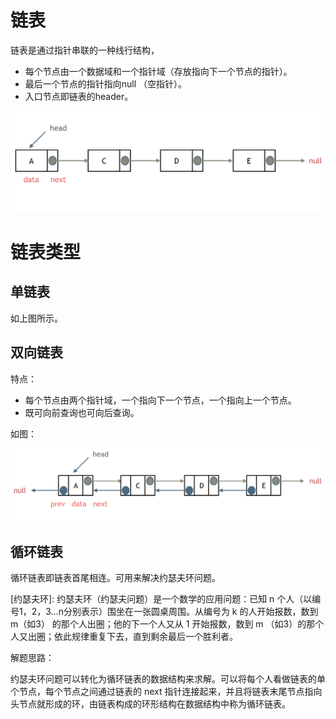 # 链表

链表是通过指针串联的一种线行结构，

- 每个节点由一个数据域和一个指针域（存放指向下一个节点的指针）。
- 最后一个节点的指针指向null （空指针）。
- 入口节点即链表的header。

![指针](../img/指针.png)

# 链表类型



## 单链表

如上图所示。



## 双向链表

特点：

- 每个节点由两个指针域，一个指向下一个节点，一个指向上一个节点。
- 既可向前查询也可向后查询。

如图：

![双链表](../img/双链表.png)

## 循环链表

循环链表即链表首尾相连。可用来解决约瑟夫环问题。

[约瑟夫环]: 约瑟夫环（约瑟夫问题）是一个数学的应用问题：已知 n 个人（以编号1，2，3…n分别表示）围坐在一张圆桌周围。从编号为 k 的人开始报数，数到 m（如3） 的那个人出圈；他的下一个人又从 1 开始报数，数到 m （如3）的那个人又出圈；依此规律重复下去，直到剩余最后一个胜利者。

解题思路：

约瑟夫环问题可以转化为循环链表的数据结构来求解。可以将每个人看做链表的单个节点，每个节点之间通过链表的 next 指针连接起来，并且将链表末尾节点指向头节点就形成的环，由链表构成的环形结构在数据结构中称为循环链表。
